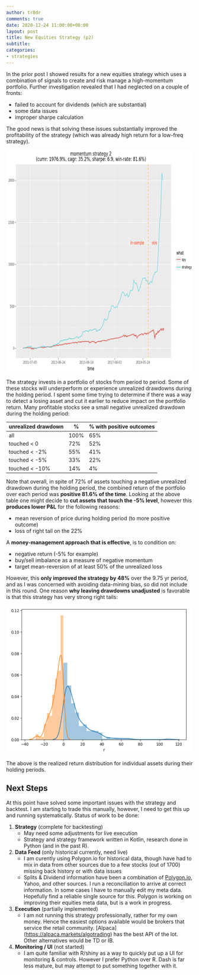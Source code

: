 ```yaml
---
author: tr8dr
comments: true
date: 2020-12-24 11:00:00+00:00
layout: post
title: New Equities Strategy (p2)
subtitle: 
categories:
- strategies
---
```

In the prior post I showed results for a new equities strategy which uses a combination of signals to
create and risk manage a high-momentum portfolio.  Further investigation revealed that I had neglected
on a couple of fronts:

- failed to account for dividends (which are substantial)
- some data issues
- improper sharpe calculation

The good news is that solving these issues substantially improved the profitability of the strategy (which was
already high return for a low-freq strategy).

<img src="/assets/2020-12-24/strat2.png" width="800" height="600" />

The strategy invests in a portfolio of stocks from period to period.  Some of these stocks will underperform
or experience unrealized drawdowns during the holding period.  I spent some time trying to determine if there was a way to detect a 
losing asset and cut it earlier to reduce impact on the portfolio return.  Many profitable
stocks see a small negative unrealized drawdown during the holding period:

| unrealized drawdown | %       | % with positive outcomes |
|---------------------|---------|--------------------------|
| all                 | 100%    | 65%                      |
| touched < 0         | 72%     | 52%                      |
| touched < -2%       | 55%     | 41%                      |
| touched < -5%       | 33%     | 22%                      |
| touched < -10%      | 14%     | 4%                       |

Note that overall, in spite of 72% of assets touching a negative unrealized drawdown during the holding period, the
combined return of the portfolio over each period was __positive 81.6% of the time__.  Looking at the above table one
might decide to __cut assets that touch the -5% level__, however this __produces lower P&L__ for the following reasons:

- mean reversion of price during holding period (to more positive outcome)
- loss of right tail on the 22%

A __money-management approach that is effective__, is to condition on:

- negative return (-5% for example)
- buy/sell imbalance as a measure of negative momentum
- target mean-reversion of at least 50% of the unrealized loss

However, this __only improved the strategy by 48%__ over the 9.75 yr period, and as I was concerned with avoiding data-mining bias, 
so did not include in this round.  One reason __why leaving drawdowns unadjusted__ is favorable is that this strategy has
very strong right tails:

<img src="/assets/2020-12-24/asset-dist.png" width="600" height="400" />

The above is the realized return distribution for individual assets during their holding periods. 


## Next Steps
At this point have solved some important issues with the strategy and backtest.  I am starting to trade this manually,
however, I need to get this up and running systematically.  Status of work to be done:

1. __Strategy__ (complete for backtesting)
   * May need some adjustments for live execution
   * Strategy and strategy framework written in Kotlin, research done in Python (and in the past R). 
2. __Data Feed__ (only historical currently, need live)    
   * I am curently using Polygon.io for historical data, though have had to mix in data from other sources due
     to a few stocks (out of 1700) missing back history or with data issues
   * Splits & Dividend information have been a combination of [Polygon.io](https://polygon.io/), Yahoo, and other
     sources.  I run a reconciliation to arrive at correct information.  In some cases I have to manually edit my meta 
     data.  Hopefully find a reliable single source for this.  Polygon is working on improving their equities meta
     data, but is a work in progress.
3. __Execution__ (partially implemented)
   * I am not running this strategy professionally, rather for my own money.  Hence the easiest options available 
     would be brokers that service the retail community.  [Alpaca] (https://alpaca.markets/algotrading) has the best
     API of the lot.  Other alternatives would be TD or IB.
4. __Monitoring / UI__ (not started)
   * I am quite familiar with R/shiny as a way to quickly put up a UI for monitoring & controls.  However I prefer 
     Python over R.  Dash is far less mature, but may attempt to put something together with it.

